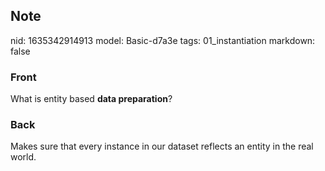 ## Note
nid: 1635342914913
model: Basic-d7a3e
tags: 01_instantiation
markdown: false

### Front
What is entity based <b>data preparation</b>?

### Back
Makes sure that every instance in our dataset reflects an entity in the real world.
